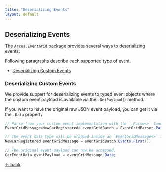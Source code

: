 ```yaml
---
title: "Deserializing Events"
layout: default
---
```


## Deserializing Events

The `Arcus.EventGrid` package provides several ways to deserializing events.

Following paragraphs describe each supported type of event.

- [Deserializing Custom Events](#deserializing-custom-events)

### Deserializing Custom Events

We provide support for deserializing events to typed event objects where the custom event payload is available via the `.GetPayload()` method.

If you want to have the original raw JSON event payload, you can get it via the `.Data` property.

```csharp
// Parse from your custom event implementation with the `.Parse<>` function.
EventGridMessage<NewCarRegistered> eventGridBatch = EventGridParser.Parse<NewCarRegistered>(rawEvent);

// The event data type will be wrapped inside an `EventGridMessage<>` instance.
NewCarRegistered eventGridMessage = eventGridBatch.Events.First();

// The original event payload can now be accessed.
CarEventData eventPayload = eventGridMessage.Data;
```

[&larr; back](/)
